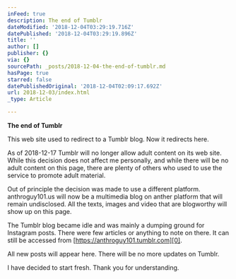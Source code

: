 ```yaml
---
inFeed: true
description: The end of Tumblr
dateModified: '2018-12-04T03:29:19.716Z'
datePublished: '2018-12-04T03:29:19.896Z'
title: ''
author: []
publisher: {}
via: {}
sourcePath: _posts/2018-12-04-the-end-of-tumblr.md
hasPage: true
starred: false
datePublishedOriginal: '2018-12-04T02:09:17.692Z'
url: 2018-12-03/index.html
_type: Article

---
```

**The end of Tumblr**

This web site used to redirect to a Tumblr blog. Now it redirects here.

As of 2018-12-17 Tumblr will no longer allow adult content on its web site. While this decision does not affect me personally, and while there will be no adult content on this page, there are plenty of others who used to use the service to promote adult material.

Out of principle the decision was made to use a different platform. anthroguy101.us will now be a multimedia blog on anther platform that will remain undisclosed. All the texts, images and video that are blogworthy will show up on this page.

The Tumblr blog became idle and was mainly a dumping ground for Instagram posts. There were few articles or anything to note on there. It can still be accessed from [https://anthroguy101.tumblr.com][0].

All new posts will appear here. There will be no more updates on Tumblr.

I have decided to start fresh. Thank you for understanding.

[0]: https://anthroguy101.tumblr.com/